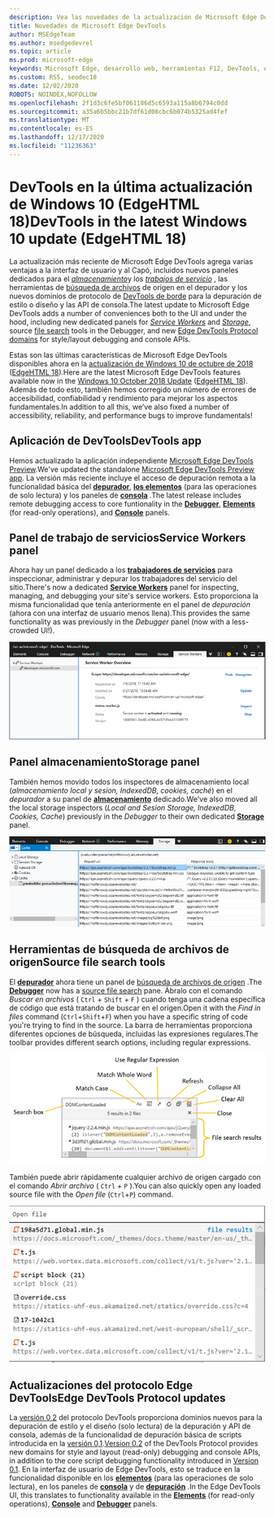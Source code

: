 ```yaml
---
description: Vea las novedades de la actualización de Microsoft Edge DevTools en la actualización de Windows 10 de octubre de 2018
title: Novedades de Microsoft Edge DevTools
author: MSEdgeTeam
ms.author: msedgedevrel
ms.topic: article
ms.prod: microsoft-edge
keywords: Microsoft Edge, desarrollo web, herramientas F12, DevTools, edgehtml 18
ms.custom: RS5, seodec18
ms.date: 12/02/2020
ROBOTS: NOINDEX,NOFOLLOW
ms.openlocfilehash: 2f1d3c6fe5bf061186d5c6593a115a8b6794c0dd
ms.sourcegitcommit: a35a6b5bbc21b7df61d08cbc6b074b5325ad4fef
ms.translationtype: MT
ms.contentlocale: es-ES
ms.lasthandoff: 12/17/2020
ms.locfileid: "11236363"
---
```

# <span data-ttu-id="e861d-104">DevTools en la última actualización de Windows 10 (EdgeHTML 18)</span><span class="sxs-lookup"><span data-stu-id="e861d-104">DevTools in the latest Windows 10 update (EdgeHTML 18)</span></span>

<span data-ttu-id="e861d-105">La actualización más reciente de Microsoft Edge DevTools agrega varias ventajas a la interfaz de usuario y al Capó, incluidos nuevos paneles dedicados para el [*almacenamiento*](#storage-panel)y los [*trabajos de servicio*](#service-workers-panel) , las herramientas de [búsqueda de archivos](#source-file-search-tools) de origen en el depurador y los nuevos dominios de protocolo de [DevTools de borde](#edge-devtools-protocol-updates) para la depuración de estilo o diseño y las API de consola.</span><span class="sxs-lookup"><span data-stu-id="e861d-105">The latest update to Microsoft Edge DevTools adds a number of conveniences both to the UI and under the hood, including new dedicated panels for [*Service Workers*](#service-workers-panel) and [*Storage*](#storage-panel), source [file search](#source-file-search-tools) tools in the Debugger, and new [Edge DevTools Protocol domains](#edge-devtools-protocol-updates) for style/layout debugging and console APIs.</span></span>

<span data-ttu-id="e861d-106">Estas son las últimas características de Microsoft Edge DevTools disponibles ahora en la [actualización de Windows 10 de octubre de 2018](/windows/uwp/whats-new/windows-10-build-17763) ([EdgeHTML 18](https://aka.ms/devguide_edgehtml_18)).</span><span class="sxs-lookup"><span data-stu-id="e861d-106">Here are the latest Microsoft Edge DevTools features available now in the [Windows 10 October 2018 Update](/windows/uwp/whats-new/windows-10-build-17763) ([EdgeHTML 18](https://aka.ms/devguide_edgehtml_18)).</span></span> <span data-ttu-id="e861d-107">Además de todo esto, también hemos corregido un número de errores de accesibilidad, confiabilidad y rendimiento para mejorar los aspectos fundamentales.</span><span class="sxs-lookup"><span data-stu-id="e861d-107">In addition to all this, we’ve also fixed a number of accessibility, reliability, and performance bugs to improve fundamentals!</span></span>

## <span data-ttu-id="e861d-108">Aplicación de DevTools</span><span class="sxs-lookup"><span data-stu-id="e861d-108">DevTools app</span></span>

<span data-ttu-id="e861d-109">Hemos actualizado la aplicación independiente [Microsoft Edge DevTools Preview](./index.md#microsoft-store-app).</span><span class="sxs-lookup"><span data-stu-id="e861d-109">We've updated the standalone [Microsoft Edge DevTools Preview app](./index.md#microsoft-store-app).</span></span> <span data-ttu-id="e861d-110">La versión más reciente incluye el acceso de depuración remota a la funcionalidad básica del [**depurador**](./debugger.md), [**los elementos**](./elements.md) (para las operaciones de solo lectura) y los paneles de [**consola**](./console.md) .</span><span class="sxs-lookup"><span data-stu-id="e861d-110">The latest release includes remote debugging access to core funtionality in the [**Debugger**](./debugger.md), [**Elements**](./elements.md) (for read-only operations), and [**Console**](./console.md) panels.</span></span>

## <span data-ttu-id="e861d-111">Panel de trabajo de servicios</span><span class="sxs-lookup"><span data-stu-id="e861d-111">Service Workers panel</span></span>

<span data-ttu-id="e861d-112">Ahora hay un panel dedicado a los [**trabajadores de servicios**](./service-workers.md) para inspeccionar, administrar y depurar los trabajadores del servicio del sitio.</span><span class="sxs-lookup"><span data-stu-id="e861d-112">There's now a dedicated [**Service Workers**](./service-workers.md) panel for inspecting, managing, and debugging your site's service workers.</span></span> <span data-ttu-id="e861d-113">Esto proporciona la misma funcionalidad que tenía anteriormente en el panel de *depuración* (ahora con una interfaz de usuario menos llena).</span><span class="sxs-lookup"><span data-stu-id="e861d-113">This provides the same functionality as was previously in the *Debugger* panel (now with a less-crowded UI!).</span></span>

![Panel de trabajo de servicios](./media/service_worker.png)

## <span data-ttu-id="e861d-115">Panel almacenamiento</span><span class="sxs-lookup"><span data-stu-id="e861d-115">Storage panel</span></span>

<span data-ttu-id="e861d-116">También hemos movido todos los inspectores de almacenamiento local (*almacenamiento local y sesion, IndexedDB, cookies, caché*) en el *depurador* a su panel de [**almacenamiento**](./storage.md) dedicado.</span><span class="sxs-lookup"><span data-stu-id="e861d-116">We've also moved all the local storage inspectors (*Local and Sesion Storage, IndexedDB, Cookies, Cache*) previously in the *Debugger* to their own dedicated [**Storage**](./storage.md) panel.</span></span>

![Panel almacenamiento](./media/storage_cache.png)

## <span data-ttu-id="e861d-118">Herramientas de búsqueda de archivos de origen</span><span class="sxs-lookup"><span data-stu-id="e861d-118">Source file search tools</span></span>

<span data-ttu-id="e861d-119">El [**depurador**](./debugger.md) ahora tiene un panel de [búsqueda de archivos de origen](./debugger.md#file-search) .</span><span class="sxs-lookup"><span data-stu-id="e861d-119">The [**Debugger**](./debugger.md) now has a [source file search](./debugger.md#file-search) pane.</span></span> <span data-ttu-id="e861d-120">Ábralo con el comando *Buscar en archivos* ( `Ctrl` + `Shift` + `F` ) cuando tenga una cadena específica de código que está tratando de buscar en el origen.</span><span class="sxs-lookup"><span data-stu-id="e861d-120">Open it with the *Find in files* command (`Ctrl`+`Shift`+`F`) when you have a specific string of code you're trying to find in the source.</span></span> <span data-ttu-id="e861d-121">La barra de herramientas proporciona diferentes opciones de búsqueda, incluidas las expresiones regulares.</span><span class="sxs-lookup"><span data-stu-id="e861d-121">The toolbar provides different search options, including regular expressions.</span></span> 

![Búsqueda de archivos del depurador](./media/debugger_file_search.png)

<span data-ttu-id="e861d-123">También puede abrir rápidamente cualquier archivo de origen cargado con el comando *Abrir archivo* ( `Ctrl` + `P` ).</span><span class="sxs-lookup"><span data-stu-id="e861d-123">You can also quickly open any loaded source file with the *Open file* (`Ctrl`+`P`) command.</span></span>

![Archivo de apertura de depuración](./media/debugger_open_file.png)

## <span data-ttu-id="e861d-125">Actualizaciones del protocolo Edge DevTools</span><span class="sxs-lookup"><span data-stu-id="e861d-125">Edge DevTools Protocol updates</span></span>

<span data-ttu-id="e861d-126">La [versión 0,2](../devtools-protocol/0.2/index.md) del protocolo DevTools proporciona dominios nuevos para la depuración de estilo y el diseño (solo lectura) de la depuración y API de consola, además de la funcionalidad de depuración básica de scripts introducida en la [versión 0,1](../devtools-protocol/0.1/index.md).</span><span class="sxs-lookup"><span data-stu-id="e861d-126">[Version 0.2](../devtools-protocol/0.2/index.md) of the DevTools Protocol provides new domains for style and layout (read-only) debugging and console APIs, in addition to the core script debugging functionality introduced in [Version 0.1](../devtools-protocol/0.1/index.md).</span></span> <span data-ttu-id="e861d-127">En la interfaz de usuario de Edge DevTools, esto se traduce en la funcionalidad disponible en los [**elementos**](../devtools-guide/elements.md) (para las operaciones de solo lectura), en los paneles de [**consola**](../devtools-guide/console.md) y de [**depuración**](../devtools-guide/debugger.md) .</span><span class="sxs-lookup"><span data-stu-id="e861d-127">In the Edge DevTools UI, this translates to functionality available in the [**Elements**](../devtools-guide/elements.md) (for read-only operations), [**Console**](../devtools-guide/console.md) and [**Debugger**](../devtools-guide/debugger.md) panels.</span></span>
